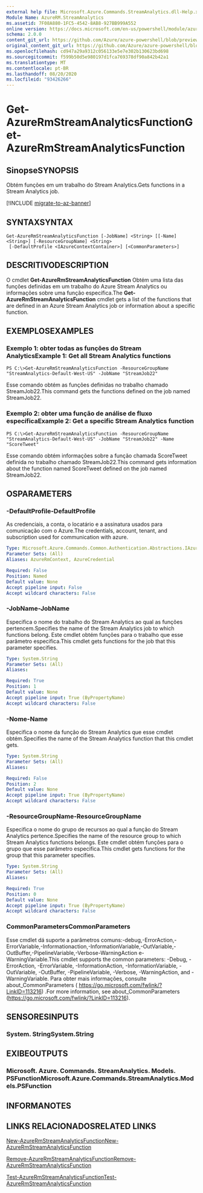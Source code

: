 ```yaml
---
external help file: Microsoft.Azure.Commands.StreamAnalytics.dll-Help.xml
Module Name: AzureRM.StreamAnalytics
ms.assetid: 7F08A880-1FC5-4542-8AB8-927BB999A552
online version: https://docs.microsoft.com/en-us/powershell/module/azurerm.streamanalytics/get-azurermstreamanalyticsfunction
schema: 2.0.0
content_git_url: https://github.com/Azure/azure-powershell/blob/preview/src/ResourceManager/StreamAnalytics/Commands.StreamAnalytics/help/Get-AzureRmStreamAnalyticsFunction.md
original_content_git_url: https://github.com/Azure/azure-powershell/blob/preview/src/ResourceManager/StreamAnalytics/Commands.StreamAnalytics/help/Get-AzureRmStreamAnalyticsFunction.md
ms.openlocfilehash: cd947a29a9312c056133e5e7e302b130623bd698
ms.sourcegitcommit: f599b50d5e980197d1fca769378df90a842b42a1
ms.translationtype: MT
ms.contentlocale: pt-BR
ms.lasthandoff: 08/20/2020
ms.locfileid: "93426266"
---
```

# <span data-ttu-id="de1d9-101">Get-AzureRmStreamAnalyticsFunction</span><span class="sxs-lookup"><span data-stu-id="de1d9-101">Get-AzureRmStreamAnalyticsFunction</span></span>

## <span data-ttu-id="de1d9-102">Sinopse</span><span class="sxs-lookup"><span data-stu-id="de1d9-102">SYNOPSIS</span></span>
<span data-ttu-id="de1d9-103">Obtém funções em um trabalho do Stream Analytics.</span><span class="sxs-lookup"><span data-stu-id="de1d9-103">Gets functions in a Stream Analytics job.</span></span>

[!INCLUDE [migrate-to-az-banner](../../includes/migrate-to-az-banner.md)]

## <span data-ttu-id="de1d9-104">SYNTAX</span><span class="sxs-lookup"><span data-stu-id="de1d9-104">SYNTAX</span></span>

```
Get-AzureRmStreamAnalyticsFunction [-JobName] <String> [[-Name] <String>] [-ResourceGroupName] <String>
 [-DefaultProfile <IAzureContextContainer>] [<CommonParameters>]
```

## <span data-ttu-id="de1d9-105">DESCRITIVO</span><span class="sxs-lookup"><span data-stu-id="de1d9-105">DESCRIPTION</span></span>
<span data-ttu-id="de1d9-106">O cmdlet **Get-AzureRmStreamAnalyticsFunction** Obtém uma lista das funções definidas em um trabalho do Azure Stream Analytics ou informações sobre uma função específica.</span><span class="sxs-lookup"><span data-stu-id="de1d9-106">The **Get-AzureRmStreamAnalyticsFunction** cmdlet gets a list of the functions that are defined in an Azure Stream Analytics job or information about a specific function.</span></span>

## <span data-ttu-id="de1d9-107">EXEMPLOS</span><span class="sxs-lookup"><span data-stu-id="de1d9-107">EXAMPLES</span></span>

### <span data-ttu-id="de1d9-108">Exemplo 1: obter todas as funções do Stream Analytics</span><span class="sxs-lookup"><span data-stu-id="de1d9-108">Example 1: Get all Stream Analytics functions</span></span>
```
PS C:\>Get-AzureRmStreamAnalyticsFunction -ResourceGroupName "StreamAnalytics-Default-West-US" -JobName "StreamJob22"
```

<span data-ttu-id="de1d9-109">Esse comando obtém as funções definidas no trabalho chamado StreamJob22.</span><span class="sxs-lookup"><span data-stu-id="de1d9-109">This command gets the functions defined on the job named StreamJob22.</span></span>

### <span data-ttu-id="de1d9-110">Exemplo 2: obter uma função de análise de fluxo específica</span><span class="sxs-lookup"><span data-stu-id="de1d9-110">Example 2: Get a specific Stream Analytics function</span></span>
```
PS C:\>Get-AzureRmStreamAnalyticsFunction -ResourceGroupName "StreamAnalytics-Default-West-US" -JobName "StreamJob22" -Name "ScoreTweet"
```

<span data-ttu-id="de1d9-111">Esse comando obtém informações sobre a função chamada ScoreTweet definida no trabalho chamado StreamJob22.</span><span class="sxs-lookup"><span data-stu-id="de1d9-111">This command gets information about the function named ScoreTweet defined on the job named StreamJob22.</span></span>

## <span data-ttu-id="de1d9-112">OS</span><span class="sxs-lookup"><span data-stu-id="de1d9-112">PARAMETERS</span></span>

### <span data-ttu-id="de1d9-113">-DefaultProfile</span><span class="sxs-lookup"><span data-stu-id="de1d9-113">-DefaultProfile</span></span>
<span data-ttu-id="de1d9-114">As credenciais, a conta, o locatário e a assinatura usados para comunicação com o Azure.</span><span class="sxs-lookup"><span data-stu-id="de1d9-114">The credentials, account, tenant, and subscription used for communication with azure.</span></span>

```yaml
Type: Microsoft.Azure.Commands.Common.Authentication.Abstractions.IAzureContextContainer
Parameter Sets: (All)
Aliases: AzureRmContext, AzureCredential

Required: False
Position: Named
Default value: None
Accept pipeline input: False
Accept wildcard characters: False
```

### <span data-ttu-id="de1d9-115">-JobName</span><span class="sxs-lookup"><span data-stu-id="de1d9-115">-JobName</span></span>
<span data-ttu-id="de1d9-116">Especifica o nome do trabalho do Stream Analytics ao qual as funções pertencem.</span><span class="sxs-lookup"><span data-stu-id="de1d9-116">Specifies the name of the Stream Analytics job to which functions belong.</span></span>
<span data-ttu-id="de1d9-117">Este cmdlet obtém funções para o trabalho que esse parâmetro especifica.</span><span class="sxs-lookup"><span data-stu-id="de1d9-117">This cmdlet gets functions for the job that this parameter specifies.</span></span>

```yaml
Type: System.String
Parameter Sets: (All)
Aliases:

Required: True
Position: 1
Default value: None
Accept pipeline input: True (ByPropertyName)
Accept wildcard characters: False
```

### <span data-ttu-id="de1d9-118">-Nome</span><span class="sxs-lookup"><span data-stu-id="de1d9-118">-Name</span></span>
<span data-ttu-id="de1d9-119">Especifica o nome da função do Stream Analytics que esse cmdlet obtém.</span><span class="sxs-lookup"><span data-stu-id="de1d9-119">Specifies the name of the Stream Analytics function that this cmdlet gets.</span></span>

```yaml
Type: System.String
Parameter Sets: (All)
Aliases:

Required: False
Position: 2
Default value: None
Accept pipeline input: True (ByPropertyName)
Accept wildcard characters: False
```

### <span data-ttu-id="de1d9-120">-ResourceGroupName</span><span class="sxs-lookup"><span data-stu-id="de1d9-120">-ResourceGroupName</span></span>
<span data-ttu-id="de1d9-121">Especifica o nome do grupo de recursos ao qual a função do Stream Analytics pertence.</span><span class="sxs-lookup"><span data-stu-id="de1d9-121">Specifies the name of the resource group to which Stream Analytics functions belongs.</span></span>
<span data-ttu-id="de1d9-122">Este cmdlet obtém funções para o grupo que esse parâmetro especifica.</span><span class="sxs-lookup"><span data-stu-id="de1d9-122">This cmdlet gets functions for the group that this parameter specifies.</span></span>

```yaml
Type: System.String
Parameter Sets: (All)
Aliases:

Required: True
Position: 0
Default value: None
Accept pipeline input: True (ByPropertyName)
Accept wildcard characters: False
```

### <span data-ttu-id="de1d9-123">CommonParameters</span><span class="sxs-lookup"><span data-stu-id="de1d9-123">CommonParameters</span></span>
<span data-ttu-id="de1d9-124">Esse cmdlet dá suporte a parâmetros comuns:-debug,-ErrorAction,-ErrorVariable,-Informationaction,-InformationVariable,-OutVariable,-OutBuffer,-PipelineVariable,-Verbose-WarningAction e-WarningVariable.</span><span class="sxs-lookup"><span data-stu-id="de1d9-124">This cmdlet supports the common parameters: -Debug, -ErrorAction, -ErrorVariable, -InformationAction, -InformationVariable, -OutVariable, -OutBuffer, -PipelineVariable, -Verbose, -WarningAction, and -WarningVariable.</span></span> <span data-ttu-id="de1d9-125">Para obter mais informações, consulte about_CommonParameters ( https://go.microsoft.com/fwlink/?LinkID=113216) .</span><span class="sxs-lookup"><span data-stu-id="de1d9-125">For more information, see about_CommonParameters (https://go.microsoft.com/fwlink/?LinkID=113216).</span></span>

## <span data-ttu-id="de1d9-126">SENSORES</span><span class="sxs-lookup"><span data-stu-id="de1d9-126">INPUTS</span></span>

### <span data-ttu-id="de1d9-127">System. String</span><span class="sxs-lookup"><span data-stu-id="de1d9-127">System.String</span></span>

## <span data-ttu-id="de1d9-128">EXIBE</span><span class="sxs-lookup"><span data-stu-id="de1d9-128">OUTPUTS</span></span>

### <span data-ttu-id="de1d9-129">Microsoft. Azure. Commands. StreamAnalytics. Models. PSFunction</span><span class="sxs-lookup"><span data-stu-id="de1d9-129">Microsoft.Azure.Commands.StreamAnalytics.Models.PSFunction</span></span>

## <span data-ttu-id="de1d9-130">INFORMA</span><span class="sxs-lookup"><span data-stu-id="de1d9-130">NOTES</span></span>

## <span data-ttu-id="de1d9-131">LINKS RELACIONADOS</span><span class="sxs-lookup"><span data-stu-id="de1d9-131">RELATED LINKS</span></span>

[<span data-ttu-id="de1d9-132">New-AzureRmStreamAnalyticsFunction</span><span class="sxs-lookup"><span data-stu-id="de1d9-132">New-AzureRmStreamAnalyticsFunction</span></span>](./New-AzureRmStreamAnalyticsFunction.md)

[<span data-ttu-id="de1d9-133">Remove-AzureRmStreamAnalyticsFunction</span><span class="sxs-lookup"><span data-stu-id="de1d9-133">Remove-AzureRmStreamAnalyticsFunction</span></span>](./Remove-AzureRmStreamAnalyticsFunction.md)

[<span data-ttu-id="de1d9-134">Test-AzureRmStreamAnalyticsFunction</span><span class="sxs-lookup"><span data-stu-id="de1d9-134">Test-AzureRmStreamAnalyticsFunction</span></span>](./Test-AzureRmStreamAnalyticsFunction.md)


